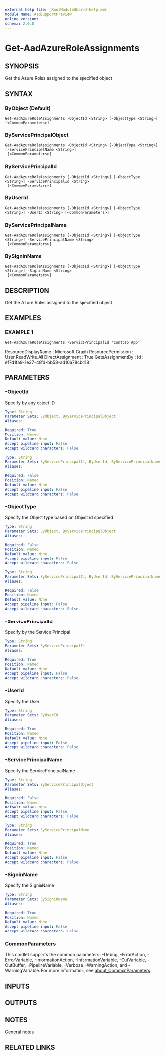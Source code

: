 ```yaml
---
external help file: _RootModuleShared-help.xml
Module Name: AadSupportPreview
online version:
schema: 2.0.0
---
```


# Get-AadAzureRoleAssignments

## SYNOPSIS
Get the Azure Roles assigned to the specified object

## SYNTAX

### ByObject (Default)
```
Get-AadAzureRoleAssignments -ObjectId <String> [-ObjectType <String>] [<CommonParameters>]
```

### ByServicePrincipalObject
```
Get-AadAzureRoleAssignments -ObjectId <String> [-ObjectType <String>] [-ServicePrincipalName <String>]
 [<CommonParameters>]
```

### ByServicePrincipalId
```
Get-AadAzureRoleAssignments [-ObjectId <String>] [-ObjectType <String>] -ServicePrincipalId <String>
 [<CommonParameters>]
```

### ByUserId
```
Get-AadAzureRoleAssignments [-ObjectId <String>] [-ObjectType <String>] -UserId <String> [<CommonParameters>]
```

### ByServicePrincipalName
```
Get-AadAzureRoleAssignments [-ObjectId <String>] [-ObjectType <String>] -ServicePrincipalName <String>
 [<CommonParameters>]
```

### BySigninName
```
Get-AadAzureRoleAssignments [-ObjectId <String>] [-ObjectType <String>] -SigninName <String>
 [<CommonParameters>]
```

## DESCRIPTION
Get the Azure Roles assigned to the specified object

## EXAMPLES

### EXAMPLE 1
```
Get-AadAzureRoleAssignments -ServicePrincipalId 'Contoso App'
```

ResourceDisplayName : Microsoft Graph
ResourcePermission  : User.ReadWrite.All
DirectAssignment    : True
GetsAssignmentBy    :
Id                  : ef7d1fa9-1e37-48fd-bb58-ad10a78cbd18

## PARAMETERS

### -ObjectId
Specify by any object ID

```yaml
Type: String
Parameter Sets: ByObject, ByServicePrincipalObject
Aliases:

Required: True
Position: Named
Default value: None
Accept pipeline input: False
Accept wildcard characters: False
```

```yaml
Type: String
Parameter Sets: ByServicePrincipalId, ByUserId, ByServicePrincipalName, BySigninName
Aliases:

Required: False
Position: Named
Default value: None
Accept pipeline input: False
Accept wildcard characters: False
```

### -ObjectType
Specify the Object type based on Object id specified

```yaml
Type: String
Parameter Sets: ByObject, ByServicePrincipalObject
Aliases:

Required: False
Position: Named
Default value: None
Accept pipeline input: False
Accept wildcard characters: False
```

```yaml
Type: String
Parameter Sets: ByServicePrincipalId, ByUserId, ByServicePrincipalName, BySigninName
Aliases:

Required: False
Position: Named
Default value: None
Accept pipeline input: False
Accept wildcard characters: False
```

### -ServicePrincipalId
Specify by the Service Principal

```yaml
Type: String
Parameter Sets: ByServicePrincipalId
Aliases:

Required: True
Position: Named
Default value: None
Accept pipeline input: False
Accept wildcard characters: False
```

### -UserId
Specify the User

```yaml
Type: String
Parameter Sets: ByUserId
Aliases:

Required: True
Position: Named
Default value: None
Accept pipeline input: False
Accept wildcard characters: False
```

### -ServicePrincipalName
Specify the ServicePrincipalName

```yaml
Type: String
Parameter Sets: ByServicePrincipalObject
Aliases:

Required: False
Position: Named
Default value: None
Accept pipeline input: False
Accept wildcard characters: False
```

```yaml
Type: String
Parameter Sets: ByServicePrincipalName
Aliases:

Required: True
Position: Named
Default value: None
Accept pipeline input: False
Accept wildcard characters: False
```

### -SigninName
Specify the SigninName

```yaml
Type: String
Parameter Sets: BySigninName
Aliases:

Required: True
Position: Named
Default value: None
Accept pipeline input: False
Accept wildcard characters: False
```

### CommonParameters
This cmdlet supports the common parameters: -Debug, -ErrorAction, -ErrorVariable, -InformationAction, -InformationVariable, -OutVariable, -OutBuffer, -PipelineVariable, -Verbose, -WarningAction, and -WarningVariable. For more information, see [about_CommonParameters](http://go.microsoft.com/fwlink/?LinkID=113216).

## INPUTS

## OUTPUTS

## NOTES
General notes

## RELATED LINKS
